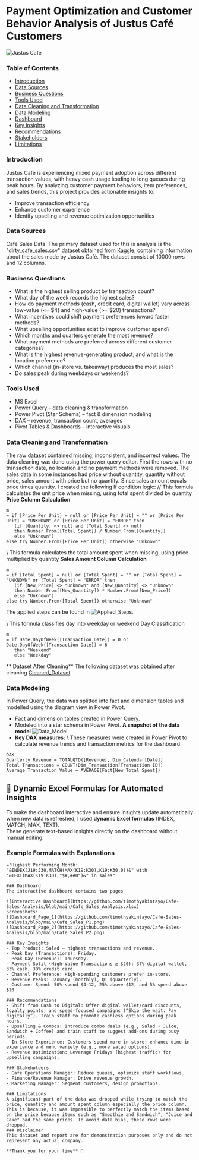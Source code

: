 # Payment Optimization and Customer Behavior Analysis of Justus Café Customers
![Justus Café](cafe.jpg)
### Table of Contents
- [Introduction](#introduction)
- [Data Sources](#data-sources)
- [Business Questions](#business-questions)
- [Tools Used](#tools-used)
- [Data Cleaning and Transformation](#data-cleaning-and-transformation)
- [Data Modeling](#data-modeling)
- [Dashboard](#dashboard)
- [Key Insights](#key-insights)
- [Recommendations](#recommendations)
- [Stakeholders](#stakeholders)
- [Limitations](#limitations)
  
### Introduction
Justus Café is experiencing mixed payment adoption across different transaction values, with heavy cash usage leading to long queues during peak hours. By analyzing customer payment behaviors, item preferences, and sales trends, this project provides actionable insights to:
- Improve transaction efficiency
- Enhance customer experience
- Identify upselling and revenue optimization opportunities
  
### Data Sources
Café Sales Data: The primary dataset used for this is analysis is the "dirty_cafe_sales.csv" dataset obtained from [Kaggle](https://www.kaggle.com/datasets/ahmedmohamed2003/cafe-sales-dirty-data-for-cleaning-training?resource=download), containing information about the sales made by Justus Café. The dataset consist of 10000 rows and 12 columns.

### Business Questions
- What is the highest selling product by transaction count?
- What day of the week records the highest sales?
- How do payment methods (cash, credit card, digital wallet) vary across low-value (<= $4) and high-value (>= $20) transactions?
- What incentives could shift payment preferences toward faster methods?
- What upselling opportunities exist to improve customer spend?
- Which months and quarters generate the most revenue?
- What payment methods are preferred across different customer categories?
- What is the highest revenue-generating product, and what is the location preference?
- Which channel (in-store vs. takeaway) produces the most sales?
- Do sales peak during weekdays or weekends?
### Tools Used
- MS Excel
- Power Query – data cleaning & transformation
- Power Pivot (Star Schema) – fact & dimension modeling
- DAX – revenue, transaction count, averages
- Pivot Tables & Dashboards – interactive visuals
### Data Cleaning and Transformation
The raw dataset contained missing, inconsistent, and incorrect values. The data cleaning was done using the power query editor. First the rows with no transaction date, no location and no payment methods were removed. The sales data in some instances had price without quantity, quantity without price, sales amount with price but no quantity. Since sales amount equals price times quantity. I created the following If condition logic: 
// This formula calculates the unit price when missing, using total spent divided by quantity
**Price Column Calculation**
```
m
= if [Price Per Unit] = null or [Price Per Unit] = "" or [Price Per Unit] = "UNKNOWN" or [Price Per Unit] = "ERROR" then 
   (if [Quantity] <> null and [Total Spent] <> null 
   then Number.From([Total Spent]) / Number.From([Quantity]) 
   else "Unknown") 
else try Number.From([Price Per Unit]) otherwise "Unknown"
```
\\ This formula calculates the total amount spent when missing, using price multiplied by quantity
**Sales Amount Column Calculation**
```
m
= if [Total Spent] = null or [Total Spent] = "" or [Total Spent] = "UNKNOWN" or [Total Spent] = "ERROR" then 
   (if [New_Price] <> "Unknown" and [New_Quantity] <> "Unknown" 
   then Number.From([New_Quantity]) * Number.From([New_Price]) 
   else "Unknown") 
else try Number.From([Total Spent]) otherwise "Unknown"
```
The applied steps can be found in ![Applied_Steps](Applied_Steps.png). 

\\ This formula classifies day into weekday or weekend
Day Classification
```
m
= if Date.DayOfWeek([Transaction Date]) = 0 or Date.DayOfWeek([Transaction Date]) = 6 
   then "Weekend" 
   else "Weekday"
```
** Dataset After Cleaning**
The following dataset was obtained after cleaning [Cleaned_Dataset](https://github.com/timothyakintayo/Cafe-Sales-Analysis/blob/main/Cleaned_Cafe_Sales_Data.xlsx)
### Data Modeling
In Power Query, the data was splitted into fact and dimension tables and modelled using the diagram view in Power Pivot.
- Fact and dimension tables created in Power Query.
- Modeled into a star schema in Power Pivot.
**A snapshot of the data model** ![Data_Model](data_model.png)
- **Key DAX measures:**
\\ These measures were created in Power Pivot to calculate revenue trends and transaction metrics for the dashboard.
```
DAX
Quarterly Revenue = TOTALQTD([Revenue], Dim_Calendar[Date])
Total Transactions = COUNT(Dim_Transaction[Transaction ID])
Average Transaction Value = AVERAGE(Fact[New_Total_Spent])
```
## 🔢 Dynamic Excel Formulas for Automated Insights

To make the dashboard interactive and ensure insights update automatically when new data is refreshed, I used **dynamic Excel formulas** (INDEX, MATCH, MAX, TEXT).  
These generate text-based insights directly on the dashboard without manual editing.

### Example Formulas with Explanations

```excel
="Highest Performing Month: "&INDEX(J19:J30,MATCH(MAX(K19:K30),K19:K30,0))&" with "&TEXT(MAX(K19:K30),"$#,##0")&" in sales"

### Dashboard
The interactive dashboard contains two pages

![Interactive Dashboard](https://github.com/timothyakintayo/Cafe-Sales-Analysis/blob/main/Cafe_Sales_Analysis.xlsx)
Screenshots:
![Dashboard_Page_1](https://github.com/timothyakintayo/Cafe-Sales-Analysis/blob/main/Cafe_Sales_P1.png)
![Dashboard_Page_2](https://github.com/timothyakintayo/Cafe-Sales-Analysis/blob/main/Cafe_Sales_P2.png)

### Key Insights
- Top Product: Salad – highest transactions and revenue.
- Peak Day (Transactions): Friday.
- Peak Day (Revenue): Thursday.
- Payment Split (High-Value Transactions ≥ $20): 37% digital wallet, 33% cash, 30% credit card.
- Channel Preference: High-spending customers prefer in-store.
- Revenue Peaks: January (monthly), Q1 (quarterly).
- Customer Spend: 50% spend $4–12, 25% above $12, and 5% spend above $20

### Recommendations
- Shift from Cash to Digital: Offer digital wallet/card discounts, loyalty points, and speed-focused campaigns (“Skip the wait: Pay digitally”). Train staff to promote cashless options during peak hours.
- Upselling & Combos: Introduce combo deals (e.g., Salad + Juice, Sandwich + Coffee) and train staff to suggest add-ons during busy periods.
- In-Store Experience: Customers spend more in-store; enhance dine-in experience and menu variety (e.g., more salad options).
- Revenue Optimization: Leverage Fridays (highest traffic) for upselling campaigns.

### Stakeholders
- Cafe Operations Manager: Reduce queues, optimize staff workflows.
- Finance/Revenue Manager: Drive revenue growth.
- Marketing Manager: Segment customers, design promotions.

### Limitations
A significant part of the data was dropped while trying to match the price, quantity and amount spent column especially the price column. This is because, it was impossible to perfectly match the items based on the price because items such as "Smoothie and Sandwich", "Juice and Cake" had the same prices. To avoid data bias, these rows were dropped. 
### Disclaimer
This dataset and report are for demonstration purposes only and do not represent any actual company.

**Thank you for your time** 🙏









